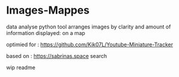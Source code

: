 # Images-Mappes
data analyse python tool
 arranges images by clarity and amount of information displayed: on a map

optimied for : https://github.com/Kik07L/Youtube-Miniature-Tracker

based on : https://sabrinas.space search

wip readme
